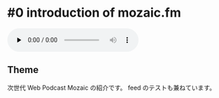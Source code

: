 # #0 introduction of mozaic.fm

<audio preload="none" controls="" src="http://files.mozaic.fm/mozaic-ep0.m4a"></audio>

## Theme

次世代 Web Podcast Mozaic の紹介です。 feed のテストも兼ねています。
